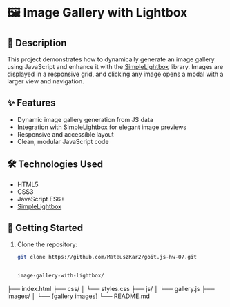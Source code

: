 # 🖼️ Image Gallery with Lightbox

## 📄 Description

This project demonstrates how to dynamically generate an image gallery using JavaScript and enhance it with the [SimpleLightbox](https://simplelightbox.com/) library. Images are displayed in a responsive grid, and clicking any image opens a modal with a larger view and navigation.

## ✨ Features

- Dynamic image gallery generation from JS data
- Integration with SimpleLightbox for elegant image previews
- Responsive and accessible layout
- Clean, modular JavaScript code

## 🛠️ Technologies Used

- HTML5
- CSS3
- JavaScript ES6+
- [SimpleLightbox](https://simplelightbox.com/)

## 🚀 Getting Started

1. Clone the repository:
   ```bash
   git clone https://github.com/MateuszKar2/goit.js-hw-07.git


   image-gallery-with-lightbox/
├── index.html
├── css/
│   └── styles.css
├── js/
│   └── gallery.js
├── images/
│   └── [gallery images]
└── README.md
